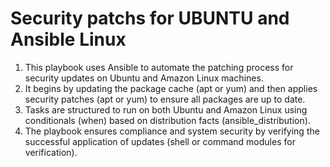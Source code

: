 # Security patchs for UBUNTU and Ansible Linux

1. This playbook uses Ansible to automate the patching process for security updates on Ubuntu and Amazon Linux machines.
2. It begins by updating the package cache (apt or yum) and then applies security patches (apt or yum) to ensure all packages are up to date. 
3. Tasks are structured to run on both Ubuntu and Amazon Linux using conditionals (when) based on distribution facts (ansible_distribution). 
3. The playbook ensures compliance and system security by verifying the successful application of updates (shell or command modules for verification). 
